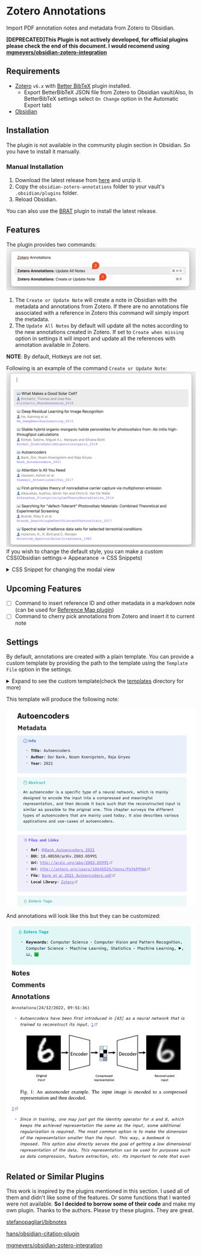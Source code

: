 # Zotero Annotations
Import PDF annotation notes and metadata from Zotero to Obsidian.

**[DEPRECATED]This Plugin is not actively developed, for official plugins please check the end of this document. I would recomend using [mgmeyers/obsidian-zotero-integration](https://github.com/mgmeyers/obsidian-zotero-integration)**

## Requirements
- [Zotero](https://www.zotero.org/) `v6.x` with [Better BibTeX](https://retorque.re/zotero-better-bibtex/) plugin installed.
    - Export BetterBibTeX JSON file from Zotero to Obsidian vault(Also, In BetterBibTeX settings select `On Change` option in the Automatic Export tab)
- [Obsidian](https://obsidian.md/)

## Installation
The plugin is not available in the community plugin section in Obsidian. So you have to install it manually.
### Manual Installation
1. Download the latest release from [here](https://github.com/anoopkcn/obsidian-zotero-annotations/releases) and unzip it.
2. Copy the `obsidian-zotero-annotations` folder to your vault's `.obsidian/plugins` folder.
3. Reload Obsidian.

You can also use the [BRAT](https://github.com/TfTHacker/obsidian42-brat/) plugin to install the latest release.

## Features
The plugin provides two commands:
![command modal](./images/zotero_annotations_command_modal.png)

1. The `Create or Update Note` will create a note in Obsidian with the metadata and annotations from Zotero. If there are no annotations file associated with a reference in Zotero this command will simply import the metadata. 
2. The `Update All Notes` by default will update all the notes according to the new annotations created in Zotero.  If set to `Create when missing` option in settings it will import and update all the references with annotation available in Zotero. 

**NOTE**: By default, Hotkeys are not set. 

Following is an example of the command `Create or Update Note`:
![reference modal](./images/zotero_annotations_reference_modal.png)
If you wish to change the default style, you can make a custom CSS(Obsidian settings-> Appearance -> CSS Snippets)

<details>
<summary>CSS Snippet for changing the modal view</summary>

```css
.zaTitle {
    /* my title style goes here */
}
.zaAuthors {
    /* my authors style goes here */
}
.zaCitekey {
    /* my citekey style goes here */
}
```
</details>

## Upcoming Features
- [ ] Command to insert reference ID and other metadata in a markdown note (can be used for [Reference Map plugin](https://github.com/anoopkcn/obsidian-reference-map))
- [ ] Command to cherry pick annotations from Zotero and insert it to current note

## Settings
By default, annotations are created with a plain template. You can provide a custom template by providing the path to the template using the `Template File` option in the settings. 

<details>
<summary>Expand to see the custom template(check the <a href="https://github.com/anoopkcn/obsidian-zotero-annotations/tree/main/templates" alt="templates">templates</a> directory for more)</summary>

```md
---
CiteKey: {{citationKey}}
Type: {{itemType}}
Title: '{{title}}'
Author: '{{author}}'
Publisher: '{{publisher}}'
Journal: '{{publicationTitle}}'
Year: {{year}} 
DOI: {{DOI}}
tags: reference
---

# {{title}}

## Metadata

>[!info] Info
>- **Title**: {{title}} 
>- **Author**: {{author}}
>- **Year**: {{year}} 

>[!abstract] Abstract
> {{abstractNote}}

> [!example] Files and Links 
>- **Ref**: [[@{{citationKey}}]]
>- **DOI**: {{DOI}}
>- **Url**: {{url}}
>- **Uri**: {{uri}}
>- **Eprint**: {{eprint}}
>- **File**: {{file}}
>- **Local Library**: [Zotero]({{localLibraryLink}})

> [!tip] Zotero Tags
>- **Keywords**: {{keywordsAll}}

## Notes

## Comments
{{UserNotes}}

## Annotations
{{PDFNotes}}
```
</details>

This template will produce the following note:

![reference page](./images/zotero_annotations_metadata.png)

And annotations will look like this but they can be customized:

![annotations page](./images/zotero_annotations_annotations.png)

## Related  or Similar Plugins
This work is inspired by the plugins mentioned in this section. I used all of them and didn't like some of the features. Or some functions that I wanted were not available. **So I decided to borrow some of their code** and make my own plugin. Thanks to the authors. Please try these plugins. They are great.

[stefanopagliari/bibnotes](https://github.com/stefanopagliari/bibnotes)

[hans/obsidian-citation-plugin](https://github.com/hans/obsidian-citation-plugin)

[mgmeyers/obsidian-zotero-integration](https://github.com/mgmeyers/obsidian-zotero-integration)
